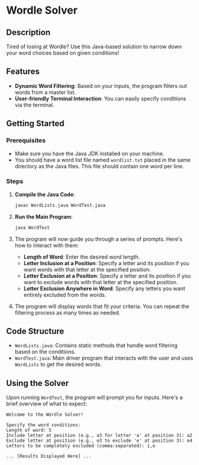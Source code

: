 # Wordle Solver

## Description
Tired of losing at Wordle? Use this Java-based solution to narrow down your word choices based on given conditions!

## Features
- **Dynamic Word Filtering**: Based on your inputs, the program filters out words from a master list.
- **User-friendly Terminal Interaction**: You can easily specify conditions via the terminal.

## Getting Started

### Prerequisites
- Make sure you have the Java JDK installed on your machine.
- You should have a word list file named `wordlist.txt` placed in the same directory as the Java files. This file should contain one word per line.

### Steps

1. **Compile the Java Code**:
    ```bash
    javac WordLists.java WordTest.java
    ```

2. **Run the Main Program**:
    ```bash
    java WordTest
    ```

3. The program will now guide you through a series of prompts. Here's how to interact with them:

    - **Length of Word**: Enter the desired word length.
    - **Letter Inclusion at a Position**: Specify a letter and its position if you want words with that letter at the specified position.
    - **Letter Exclusion at a Position**: Specify a letter and its position if you want to exclude words with that letter at the specified position.
    - **Letter Exclusion Anywhere in Word**: Specify any letters you want entirely excluded from the words.

4. The program will display words that fit your criteria. You can repeat the filtering process as many times as needed.

## Code Structure
- `WordLists.java`: Contains static methods that handle word filtering based on the conditions.
- `WordTest.java`: Main driver program that interacts with the user and uses `WordLists` to get the desired words.

## Using the Solver
Upon running `WordTest`, the program will prompt you for inputs. Here's a brief overview of what to expect:

```plaintext
Welcome to the Wordle Solver!

Specify the word conditions:
Length of word: 5
Include letter at position (e.g., a3 for letter 'a' at position 3): a2
Exclude letter at position (e.g., e3 to exclude 'e' at position 3): e4
Letters to be completely excluded (comma-separated): i,o

... [Results Displayed Here] ...
